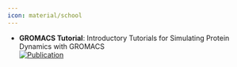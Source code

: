 ```yaml
---
icon: material/school
---
```


- **GROMACS Tutorial**: Introductory Tutorials for Simulating Protein Dynamics with GROMACS  
	[![Publication](https://img.shields.io/badge/Publication-Citations:0-blue?style=for-the-badge&logo=bookstack)](https://doi.org/10.1021/acs.jpcb.4c04901)  
